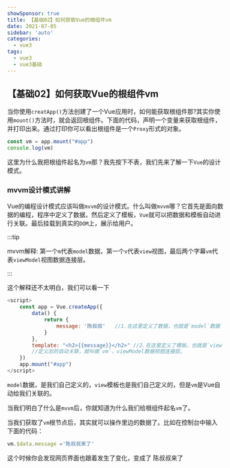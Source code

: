 ```yaml
---
showSponsor: true
title: 【基础02】如何获取Vue的根组件vm
date: 2021-07-05
sidebar: 'auto'
categories:
  - vue3
tags:
  - vue3
  - vue3基础
---
```

## 【基础02】如何获取Vue的根组件vm

当你使用`creatApp()`方法创建了一个Vue应用时，如何能获取根组件那?其实你使用`mount()`方法时，就会返回根组件。下面的代码，声明一个变量来获取根组件，并打印出来。通过打印你可以看出根组件是一个`Proxy`形式的对象。

```js
const vm = app.mount("#app")
console.log(vm)
```

这里为什么我把根组件起名为`vm`那？我先按下不表，我们先来了解一下`Vue`的设计模式。

### mvvm设计模式讲解

Vue的编程设计模式应该叫做`mvvm`的设计模式。什么叫做`mvvm`哪？它首先是面向数据的编程，程序中定义了数据，然后定义了模板，`Vue`就可以把数据和模板自动进行关联。最后挂载到真实的`DOM`上，展示给用户。

:::tip

mvvm解释: 第一个`m`代表`model`数据，第一个`v`代表`view`视图，最后两个字幕`vm`代表`viewModel`视图数据连接层。

:::

这个解释还不太明白，我们可以看一下

```js
<script>
    const app = Vue.createApp({
        data() {
            return {
                message: '陈叔叔'   //1.在这里定义了数据，也就是`model`数据
            }
        },
        template: "<h2>{{message}}</h2>" //2.在这里定义了模板，也就是`view`，
        //定义后的自动关联，就叫做`vm`，viewModel数据视图连接层。
    })
    app.mount("#app")
</script>
```

`model`数据，是我们自己定义的，`view`模板也是我们自己定义的，但是`vm`是Vue自动给我们关联的。

当我们明白了什么是`mvvm`后，你就知道为什么我们给根组件起名`vm`了。

当我们获取了`vm`根节点后，其实就可以操作里边的数据了。比如在控制台中输入下面的代码：

```js
vm.$data.message ='陈叔叔来了'
```

这个时候你会发现网页界面也跟着发生了变化，变成了 陈叔叔来了



